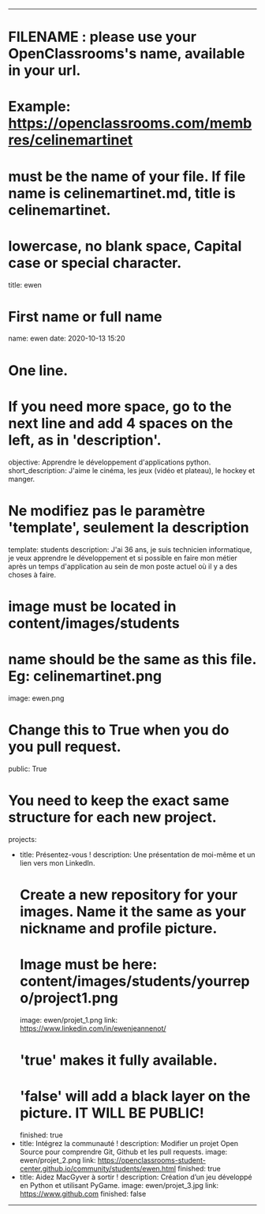 ---

# FILENAME : please use your OpenClassrooms's name, available in your url.
# Example: https://openclassrooms.com/membres/celinemartinet
# must be the name of your file. If file name is celinemartinet.md, title is celinemartinet.
# lowercase, no blank space, Capital case or special character.
title: ewen

# First name or full name
name: ewen
date: 2020-10-13 15:20

# One line.
# If you need more space, go to the next line and add 4 spaces on the left, as in 'description'.
objective: Apprendre le développement d'applications python.
short_description: J'aime le cinéma, les jeux (vidéo et plateau), le hockey et manger.

# Ne modifiez pas le paramètre 'template', seulement la description
template: students
description:
    J'ai 36 ans, je suis technicien informatique, je veux apprendre le développement et si possible
	en faire mon métier après un temps d'application au sein de mon poste actuel où il y a des choses à faire.

# image must be located in content/images/students
# name should be the same as this file. Eg: celinemartinet.png
image: ewen.png

# Change this to True when you do you pull request.
public: True

# You need to keep the exact same structure for each new project.
projects:
  - title: Présentez-vous !
    description: Une présentation de moi-même et un lien vers mon LinkedIn.
    # Create a new repository for your images. Name it the same as your nickname and profile picture.
    # Image must be here: content/images/students/yourrepo/project1.png
    image: ewen/projet_1.png
    link: https://www.linkedin.com/in/ewenjeannenot/
    # 'true' makes it fully available.
    # 'false' will add a black layer on the picture. IT WILL BE PUBLIC!
    finished: true
  - title: Intégrez la communauté !
    description: Modifier un projet Open Source pour comprendre Git, Github et les pull requests. 
    image: ewen/projet_2.png
    link: https://openclassrooms-student-center.github.io/community/students/ewen.html
    finished: true
  - title: Aidez MacGyver à sortir !
    description: Création d’un jeu développé en Python et utilisant PyGame.
    image: ewen/projet_3.jpg
    link: https://www.github.com
    finished: false
---